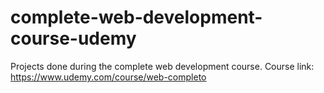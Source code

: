 # complete-web-development-course-udemy
 Projects done during the complete web development course. Course link: https://www.udemy.com/course/web-completo
